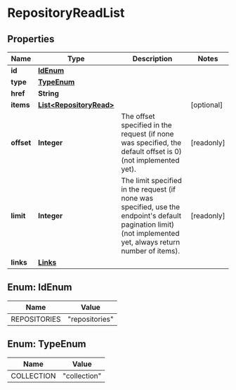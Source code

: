 

# RepositoryReadList

## Properties

| Name | Type | Description | Notes |
| ------------ | ------------- | ------------- | ------------- |
| **id** | [**IdEnum**](#IdEnum) |  |  |
| **type** | [**TypeEnum**](#TypeEnum) |  |  |
| **href** | **String** |  |  |
| **items** | [**List&lt;RepositoryRead&gt;**](RepositoryRead.md) |  |  [optional] |
| **offset** | **Integer** | The offset specified in the request (if none was specified, the default offset is 0) (not implemented yet).  |  [readonly] |
| **limit** | **Integer** | The limit specified in the request (if none was specified, use the endpoint&#39;s default pagination limit) (not implemented yet, always return number of items).  |  [readonly] |
| **links** | [**Links**](Links.md) |  |  |



## Enum: IdEnum

| Name | Value |
| ---- | -----
| REPOSITORIES | &quot;repositories&quot; |



## Enum: TypeEnum

| Name | Value |
| ---- | -----
| COLLECTION | &quot;collection&quot; |


